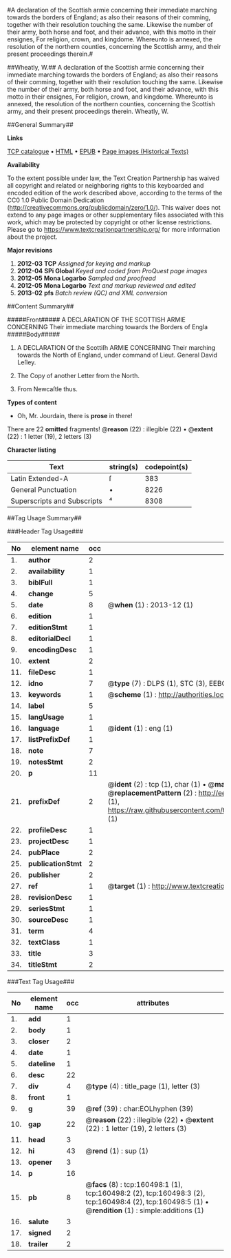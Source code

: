 #A declaration of the Scottish armie concerning their immediate marching towards the borders of England; as also their reasons of their comming, together with their resolution touching the same. Likewise the number of their army, both horse and foot, and their advance, with this motto in their ensignes, For religion, crown, and kingdome. Whereunto is annexed, the resolution of the northern counties, concerning the Scottish army, and their present proceedings therein.#

##Wheatly, W.##
A declaration of the Scottish armie concerning their immediate marching towards the borders of England; as also their reasons of their comming, together with their resolution touching the same. Likewise the number of their army, both horse and foot, and their advance, with this motto in their ensignes, For religion, crown, and kingdome. Whereunto is annexed, the resolution of the northern counties, concerning the Scottish army, and their present proceedings therein.
Wheatly, W.

##General Summary##

**Links**

[TCP catalogue](http://www.ota.ox.ac.uk/tcp/)  • 
[HTML](http://tei.it.ox.ac.uk/tcp/Texts-HTML/free/A96/A96297.html)  • 
[EPUB](http://tei.it.ox.ac.uk/tcp/Texts-EPUB/free/A96/A96297.epub) • 
[Page images (Historical Texts)](https://historicaltexts.jisc.ac.uk/eebo-99862409e)

**Availability**

To the extent possible under law, the Text Creation Partnership has waived all copyright and related or neighboring rights to this keyboarded and encoded edition of the work described above, according to the terms of the CC0 1.0 Public Domain Dedication (http://creativecommons.org/publicdomain/zero/1.0/). This waiver does not extend to any page images or other supplementary files associated with this work, which may be protected by copyright or other license restrictions. Please go to https://www.textcreationpartnership.org/ for more information about the project.

**Major revisions**

1. __2012-03__ __TCP__ *Assigned for keying and markup*
1. __2012-04__ __SPi Global__ *Keyed and coded from ProQuest page images*
1. __2012-05__ __Mona Logarbo__ *Sampled and proofread*
1. __2012-05__ __Mona Logarbo__ *Text and markup reviewed and edited*
1. __2013-02__ __pfs__ *Batch review (QC) and XML conversion*

##Content Summary##

#####Front#####
A DECLARATION OF THE SCOTTISH ARMIE CONCERNING Their immediate marching towards the Borders of Engla
#####Body#####

1. A DECLARATION Of the Scottiſh ARMIE CONCERNING Their marching towards the North of England, under command of Lieut. General David Leſley.

1. The Copy of another Letter from the North.

1. From Newcaſtle thus.

**Types of content**

  * Oh, Mr. Jourdain, there is **prose** in there!

There are 22 **omitted** fragments! 
 @__reason__ (22) : illegible (22)  •  @__extent__ (22) : 1 letter (19), 2 letters (3)

**Character listing**


|Text|string(s)|codepoint(s)|
|---|---|---|
|Latin Extended-A|ſ|383|
|General Punctuation|•|8226|
|Superscripts             and Subscripts|⁴|8308|

##Tag Usage Summary##

###Header Tag Usage###

|No|element name|occ|attributes|
|---|---|---|---|
|1.|__author__|2||
|2.|__availability__|1||
|3.|__biblFull__|1||
|4.|__change__|5||
|5.|__date__|8| @__when__ (1) : 2013-12 (1)|
|6.|__edition__|1||
|7.|__editionStmt__|1||
|8.|__editorialDecl__|1||
|9.|__encodingDesc__|1||
|10.|__extent__|2||
|11.|__fileDesc__|1||
|12.|__idno__|7| @__type__ (7) : DLPS (1), STC (3), EEBO-CITATION (1), PROQUEST (1), VID (1)|
|13.|__keywords__|1| @__scheme__ (1) : http://authorities.loc.gov/ (1)|
|14.|__label__|5||
|15.|__langUsage__|1||
|16.|__language__|1| @__ident__ (1) : eng (1)|
|17.|__listPrefixDef__|1||
|18.|__note__|7||
|19.|__notesStmt__|2||
|20.|__p__|11||
|21.|__prefixDef__|2| @__ident__ (2) : tcp (1), char (1)  •  @__matchPattern__ (2) : ([0-9\-]+):([0-9IVX]+) (1), (.+) (1)  •  @__replacementPattern__ (2) : http://eebo.chadwyck.com/downloadtiff?vid=$1&page=$2 (1), https://raw.githubusercontent.com/textcreationpartnership/Texts/master/tcpchars.xml#$1 (1)|
|22.|__profileDesc__|1||
|23.|__projectDesc__|1||
|24.|__pubPlace__|2||
|25.|__publicationStmt__|2||
|26.|__publisher__|2||
|27.|__ref__|1| @__target__ (1) : http://www.textcreationpartnership.org/docs/. (1)|
|28.|__revisionDesc__|1||
|29.|__seriesStmt__|1||
|30.|__sourceDesc__|1||
|31.|__term__|4||
|32.|__textClass__|1||
|33.|__title__|3||
|34.|__titleStmt__|2||


###Text Tag Usage###

|No|element name|occ|attributes|
|---|---|---|---|
|1.|__add__|1||
|2.|__body__|1||
|3.|__closer__|2||
|4.|__date__|1||
|5.|__dateline__|1||
|6.|__desc__|22||
|7.|__div__|4| @__type__ (4) : title_page (1), letter (3)|
|8.|__front__|1||
|9.|__g__|39| @__ref__ (39) : char:EOLhyphen (39)|
|10.|__gap__|22| @__reason__ (22) : illegible (22)  •  @__extent__ (22) : 1 letter (19), 2 letters (3)|
|11.|__head__|3||
|12.|__hi__|43| @__rend__ (1) : sup (1)|
|13.|__opener__|3||
|14.|__p__|16||
|15.|__pb__|8| @__facs__ (8) : tcp:160498:1 (1), tcp:160498:2 (2), tcp:160498:3 (2), tcp:160498:4 (2), tcp:160498:5 (1)  •  @__rendition__ (1) : simple:additions (1)|
|16.|__salute__|3||
|17.|__signed__|2||
|18.|__trailer__|2||
